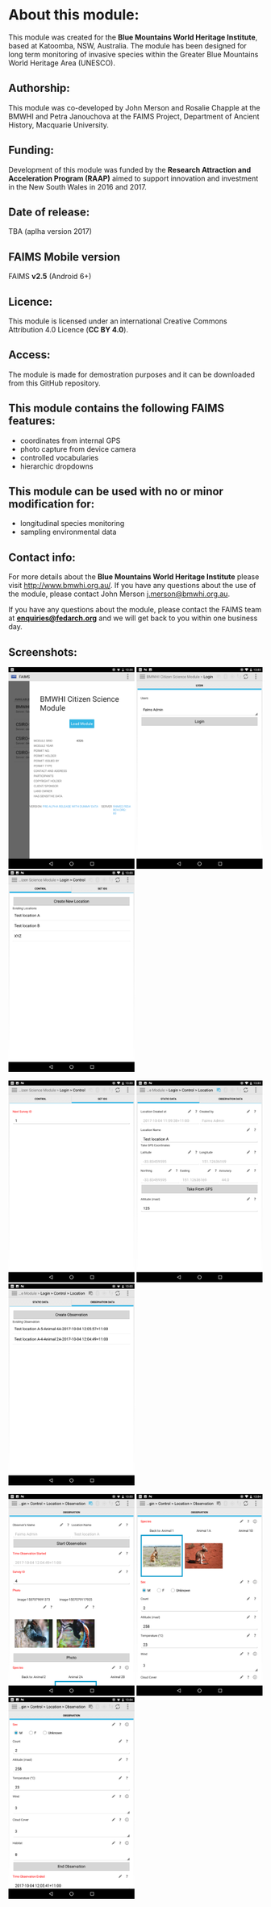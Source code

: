 # About this module:
This module was created for the **Blue Mountains World Heritage Institute**, based at Katoomba, NSW, Australia. The module has been designed for long term monitoring of invasive species within the Greater Blue Mountains World Heritage Area (UNESCO).

## Authorship:
This module was co-developed by John Merson and Rosalie Chapple at the BMWHI and Petra Janouchova at the FAIMS Project, Department of Ancient History, Macquarie University.

## Funding:
Development of this module was funded by the **Research Attraction and Acceleration Program (RAAP)** aimed to support innovation and investment in the New South Wales in 2016 and 2017.


## Date of release:
TBA (aplha version 2017) 

## FAIMS Mobile version
FAIMS **v2.5** (Android 6+)

## Licence:
This module is licensed under an international Creative Commons Attribution 4.0 Licence (**CC BY 4.0**).

## Access:
The module is made for demostration purposes and it can be downloaded from this GitHub repository.

## This module contains the following FAIMS features:
* coordinates from internal GPS
* photo capture from device camera
* controlled vocabularies
* hierarchic dropdowns

## This module can be used with no or minor modification for:
* longitudinal species monitoring
* sampling environmental data

## Contact info:
For more details about the **Blue Mountains World Heritage Institute** please visit http://www.bmwhi.org.au/. If you have any questions about the use of the module, please contact John Merson j.merson@bmwhi.org.au.

If you have any questions about the module, please contact the FAIMS team at **enquiries@fedarch.org** and we will get back to you within one business day.

## Screenshots:

<p align="left">
  <img src="https://github.com/FAIMS/bmwhi-citizen-science-2017/blob/terry/screenshots/Screenshot_20171004-123525.png" width="250"/>
  <img src="https://github.com/FAIMS/bmwhi-citizen-science-2017/blob/terry/screenshots/Screenshot_20171004-130310.png" width="250"/>
  <img src="https://github.com/FAIMS/bmwhi-citizen-science-2017/blob/terry/screenshots/Screenshot_20171004-130327.png" width="250"/>
</p>

<p align="left">
  <img src="https://github.com/FAIMS/bmwhi-citizen-science-2017/blob/terry/screenshots/Screenshot_20171004-130331.png" width="250"/>
  <img src="https://github.com/FAIMS/bmwhi-citizen-science-2017/blob/terry/screenshots/Screenshot_20171004-130337.png" width="250"/>
  <img src="https://github.com/FAIMS/bmwhi-citizen-science-2017/blob/terry/screenshots/Screenshot_20171004-130341.png" width="250"/>
</p>

<p align="left">
  <img src="https://github.com/FAIMS/bmwhi-citizen-science-2017/blob/terry/screenshots/Screenshot_20171004-130351.png" width="250"/>
  <img src="https://github.com/FAIMS/bmwhi-citizen-science-2017/blob/terry/screenshots/Screenshot_20171004-130435.png" width="250"/>
  <img src="https://github.com/FAIMS/bmwhi-citizen-science-2017/blob/terry/screenshots/Screenshot_20171004-130411.png" width="250"/>
</p>




